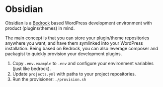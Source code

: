 # Obsidian
Obsidian is a [Bedrock](https://github.com/roots/bedrock) based WordPress
development environment with product (plugins/themes) in mind.

The main concept is that you can store your plugin/theme repositories anywhere
you want, and have them symlinked into your WordPress installation. Being based
on Bedrock, you can also leverage composer and packagist to quickly provision
your development plugins.

1. Copy `.env.example` to `.env` and configure your environment variables (just like bedrock).
2. Update `projects.yml` with paths to your project repositories.
3. Run the provisioner: `./provision.sh`